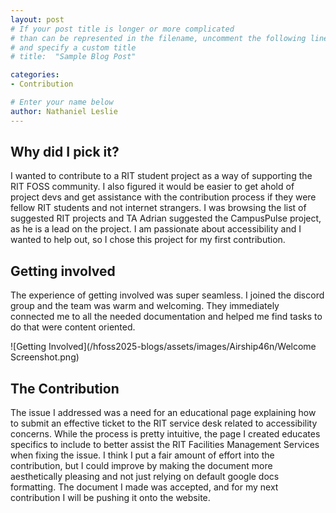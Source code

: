 ```yaml
---
layout: post
# If your post title is longer or more complicated
# than can be represented in the filename, uncomment the following line
# and specify a custom title
# title:  "Sample Blog Post"

categories: 
- Contribution

# Enter your name below
author: Nathaniel Leslie
---
```


## Why did I pick it?

I wanted to contribute to a RIT student project as a way of supporting the RIT FOSS community. I also figured it would be easier to get ahold of project devs and get assistance with the contribution process if they were fellow RIT students and not internet strangers. I was browsing the list of suggested RIT projects and TA Adrian suggested the CampusPulse project, as he is a lead on the project. I am passionate about accessibility and I wanted to help out, so I chose this project for my first contribution.

## Getting involved

The experience of getting involved was super seamless. I joined the discord group and the team was warm and welcoming. They immediately connected me to all the needed documentation and helped me find tasks to do that were content oriented.

![Getting Involved](/hfoss2025-blogs/assets/images/Airship46n/Welcome Screenshot.png)

## The Contribution

The issue I addressed was a need for an educational page explaining how to submit an effective ticket to the RIT service desk related to accessibility concerns. While the process is pretty intuitive, the page I created educates specifics to include to better assist the RIT Facilities Management Services when fixing the issue. I think I put a fair amount of effort into the contribution, but I could improve by making the document more aesthetically pleasing and not just relying on default google docs formatting. The document I made was accepted, and for my next contribution I will be pushing it onto the website.
